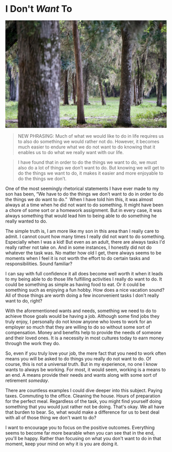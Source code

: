 # I Don't *Want* To

![A path through some trees](./img/i-dont-want-to.jpeg)

> NEW PHRASING: Much of what we would like to do in life requires us to also do something we would rather not do. However, it becomes much easier to endure what we do not want to do knowing that it enables us to do what we really want with our life.

> I have found that in order to do the things we want to do, we must also do a lot of things we don’t want to do. But knowing we will get to do the things we want to do, it makes it easier and more enjoyable to do the things we don’t.

One of the most seemingly rhetorical statements I have ever made to my son has been, “We have to do the things we don’t want to do in order to do the things we do want to do.”  When I have told him this, it was almost always at a time when he did not want to do something. It might have been a chore of some sort or a homework assignment. But in every case, it was always something that would lead him to being able to do something he really wanted to do.

The simple truth is, I am more like my son in this area than I really care to admit. I cannot count how many times I really did not want to do something. Especially when I was a kid! But even as an adult, there are always tasks I'd really rather not take on. And in some instances, I honestly did not do whatever the task was. No matter how old I get, there always seems to be moments when I feel it is not worth the effort to do certain tasks and responsibilities. Sound familiar?

I can say with full confidence it all does become well worth it when it leads to my being able to do those life fulfilling activities I really do want to do. It could be something as simple as having food to eat. Or it could be something such as enjoying a fun hobby. How does a nice vacation sound? All of those things are worth doing a few inconvenient tasks I don't really want to do, right?

With the aforementioned wants and needs, something we need to do to achieve those goals would be having a job. Although some find jobs they truly enjoy, I personally do not know anyone who loves to work for an employer so much that they are willing to do so without some sort of compensation. Money and benefits help to provide the needs of someone and their loved ones. It is a necessity in most cultures today to earn money through the work they do.

So, even if you truly love your job, the mere fact that you need to work often means you will be asked to do things you really do not want to do. Of course, this is not a universal truth. But in my experience, no one I know wants to always be working. For most, it would seem, working is a means to an end. A means provide their needs and wants along with some sort of retirement *someday*.

There are countless examples I could dive deeper into this subject. Paying taxes. Commuting to the office. Cleaning the house. Hours of preparation for the perfect meal. Regardless of the task, you might find yourself doing something that you would just rather not be doing. That's okay. We all have that burden to bear. So, what would make a difference for us to best deal with all of those thing we don't want to do?

I want to encourage you to focus on the positive outcomes. Everything seems to become far more bearable when you can see that in the end, you'll be happy. Rather than focusing on what you don't want to do in that moment, keep your mind on why it is you are doing it.